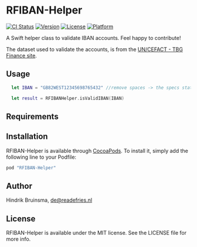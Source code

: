# RFIBAN-Helper

[![CI Status](http://img.shields.io/travis/readefries/IBAN-Helper.svg?style=flat)](https://travis-ci.org/readefries/IBAN-Helper)
[![Version](https://img.shields.io/cocoapods/v/RFIBAN-Helper.svg?style=flat)](http://cocoapods.org/pods/RFIBAN-Helper)
[![License](https://img.shields.io/cocoapods/l/RFIBAN-Helper.svg?style=flat)](http://cocoapods.org/pods/RFIBAN-Helper)
[![Platform](https://img.shields.io/cocoapods/p/RFIBAN-Helper.svg?style=flat)](http://cocoapods.org/pods/RFIBAN-Helper)


A Swift helper class to validate IBAN accounts.
Feel happy to contribute!

The dataset used to validate the accounts, is from the [UN/CEFACT - TBG Finance site](http://www.tbg5-finance.org/?ibandocs.shtml).

## Usage

```Swift
  let IBAN = "GB82WEST12345698765432" //remove spaces -> the specs state IBAN should never be stored with spaces

  let result = RFIBANHelper.isValidIBAN(IBAN)

```



## Requirements

## Installation

RFIBAN-Helper is available through [CocoaPods](http://cocoapods.org). To install
it, simply add the following line to your Podfile:

```ruby
pod "RFIBAN-Helper"
```

## Author

Hindrik Bruinsma, de@readefries.nl

## License

RFIBAN-Helper is available under the MIT license. See the LICENSE file for more info.
